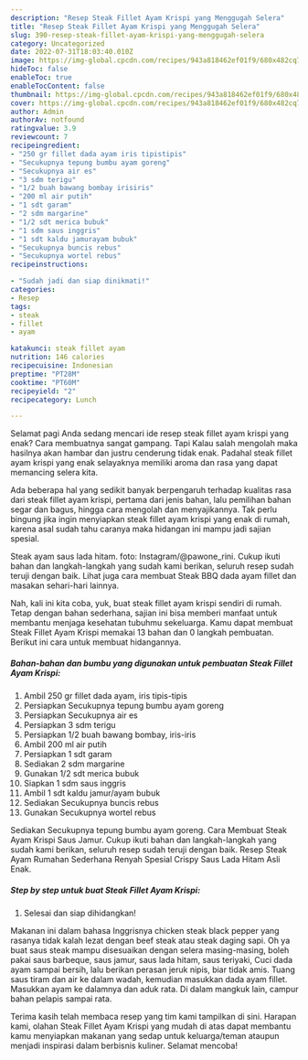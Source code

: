 ```yaml
---
description: "Resep Steak Fillet Ayam Krispi yang Menggugah Selera"
title: "Resep Steak Fillet Ayam Krispi yang Menggugah Selera"
slug: 390-resep-steak-fillet-ayam-krispi-yang-menggugah-selera
category: Uncategorized
date: 2022-07-31T18:03:40.010Z
image: https://img-global.cpcdn.com/recipes/943a818462ef01f9/680x482cq70/steak-fillet-ayam-krispi-foto-resep-utama.jpg
hideToc: false
enableToc: true
enableTocContent: false
thumbnail: https://img-global.cpcdn.com/recipes/943a818462ef01f9/680x482cq70/steak-fillet-ayam-krispi-foto-resep-utama.jpg
cover: https://img-global.cpcdn.com/recipes/943a818462ef01f9/680x482cq70/steak-fillet-ayam-krispi-foto-resep-utama.jpg
author: Admin
authorAv: notfound
ratingvalue: 3.9
reviewcount: 7
recipeingredient:
- "250 gr fillet dada ayam iris tipistipis"
- "Secukupnya tepung bumbu ayam goreng"
- "Secukupnya air es"
- "3 sdm terigu"
- "1/2 buah bawang bombay irisiris"
- "200 ml air putih"
- "1 sdt garam"
- "2 sdm margarine"
- "1/2 sdt merica bubuk"
- "1 sdm saus inggris"
- "1 sdt kaldu jamurayam bubuk"
- "Secukupnya buncis rebus"
- "Secukupnya wortel rebus"
recipeinstructions:

- "Sudah jadi dan siap dinikmati!"
categories:
- Resep
tags:
- steak
- fillet
- ayam

katakunci: steak fillet ayam 
nutrition: 146 calories
recipecuisine: Indonesian
preptime: "PT28M"
cooktime: "PT60M"
recipeyield: "2"
recipecategory: Lunch

---
```



Selamat pagi Anda sedang mencari ide resep steak fillet ayam krispi yang enak? Cara membuatnya sangat gampang. Tapi Kalau salah mengolah maka hasilnya akan hambar dan justru cenderung tidak enak. Padahal steak fillet ayam krispi yang enak selayaknya memiliki aroma dan rasa yang dapat memancing selera kita.


Ada beberapa hal yang sedikit banyak berpengaruh terhadap kualitas rasa dari steak fillet ayam krispi, pertama dari jenis bahan, lalu pemilihan bahan segar dan bagus, hingga cara mengolah dan menyajikannya. Tak perlu bingung jika ingin menyiapkan steak fillet ayam krispi yang enak di rumah, karena asal sudah tahu caranya maka hidangan ini mampu jadi sajian spesial.

Steak ayam saus lada hitam. foto: Instagram/@pawone_rini. Cukup ikuti bahan dan langkah-langkah yang sudah kami berikan, seluruh resep sudah teruji dengan baik. Lihat juga cara membuat Steak BBQ dada ayam fillet dan masakan sehari-hari lainnya.


Nah, kali ini kita coba, yuk, buat steak fillet ayam krispi sendiri di rumah. Tetap dengan bahan sederhana, sajian ini bisa memberi manfaat untuk membantu menjaga kesehatan tubuhmu sekeluarga. Kamu dapat membuat Steak Fillet Ayam Krispi memakai 13 bahan dan 0 langkah pembuatan. Berikut ini cara untuk membuat hidangannya.

<!--inarticleads1-->

##### Bahan-bahan dan bumbu yang digunakan untuk pembuatan Steak Fillet Ayam Krispi:

1. Ambil 250 gr fillet dada ayam, iris tipis-tipis
1. Persiapkan Secukupnya tepung bumbu ayam goreng
1. Persiapkan Secukupnya air es
1. Persiapkan 3 sdm terigu
1. Persiapkan 1/2 buah bawang bombay, iris-iris
1. Ambil 200 ml air putih
1. Persiapkan 1 sdt garam
1. Sediakan 2 sdm margarine
1. Gunakan 1/2 sdt merica bubuk
1. Siapkan 1 sdm saus inggris
1. Ambil 1 sdt kaldu jamur/ayam bubuk
1. Sediakan Secukupnya buncis rebus
1. Gunakan Secukupnya wortel rebus


Sediakan Secukupnya tepung bumbu ayam goreng. Cara Membuat Steak Ayam Krispi Saus Jamur. Cukup ikuti bahan dan langkah-langkah yang sudah kami berikan, seluruh resep sudah teruji dengan baik. Resep Steak Ayam Rumahan Sederhana Renyah Spesial Crispy Saus Lada Hitam Asli Enak. 

<!--inarticleads2-->

##### Step by step untuk buat Steak Fillet Ayam Krispi:


1. Selesai dan siap dihidangkan!

Makanan ini dalam bahasa Inggrisnya chicken steak black pepper yang rasanya tidak kalah lezat dengan beef steak atau steak daging sapi. Oh ya buat saus steak mampu disesuaikan dengan selera masing-masing, boleh pakai saus barbeque, saus jamur, saus lada hitam, saus teriyaki, Cuci dada ayam sampai bersih, lalu berikan perasan jeruk nipis, biar tidak amis. Tuang saus tiram dan air ke dalam wadah, kemudian masukkan dada ayam fillet. Masukkan ayam ke dalamnya dan aduk rata. Di dalam mangkuk lain, campur bahan pelapis sampai rata. 

Terima kasih telah membaca resep yang tim kami tampilkan di sini. Harapan kami, olahan Steak Fillet Ayam Krispi yang mudah di atas dapat membantu kamu menyiapkan makanan yang sedap untuk keluarga/teman ataupun menjadi inspirasi dalam berbisnis kuliner. Selamat mencoba!
